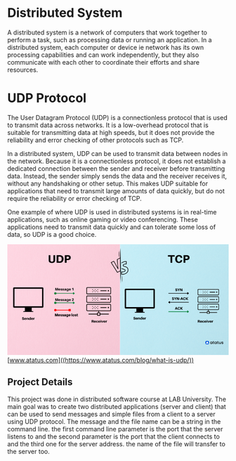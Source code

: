 # Distributed System

A distributed system is a network of computers that work together to perform a task, such as processing data or running an application. In a distributed system, each computer or device ie network has its own processing capabilities and can work independently, but they also communicate with each other to coordinate their efforts and share resources.

# UDP Protocol

The User Datagram Protocol (UDP) is a connectionless protocol that is used to transmit data across networks. It is a low-overhead protocol that is suitable for transmitting data at high speeds, but it does not provide the reliability and error checking of other protocols such as TCP.

In a distributed system, UDP can be used to transmit data between nodes in the network. Because it is a connectionless protocol, it does not establish a dedicated connection between the sender and receiver before transmitting data. Instead, the sender simply sends the data and the receiver receives it, without any handshaking or other setup. This makes UDP suitable for applications that need to transmit large amounts of data quickly, but do not require the reliability or error checking of TCP.

One example of where UDP is used in distributed systems is in real-time applications, such as online gaming or video conferencing. These applications need to transmit data quickly and can tolerate some loss of data, so UDP is a good choice.

![](udp-vs-tcp--1-.png)
[www.atatus.com]((https://www.atatus.com/blog/what-is-udp/))

## Project Details

This project was done in distributed software course at LAB University. The main goal was to create two distributed applications (server and client) that can be used to send messages and simple files from a client to a server using UDP protocol. The message and the file name can be a string in the command line. the first command line parameter is the port that the server listens to and the second parameter is the port that the client connects to and the third one for the server address. the name of the file will transfer to the server too.
